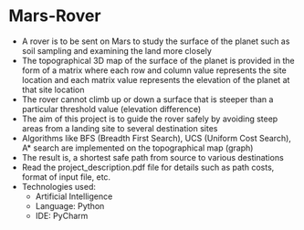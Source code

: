 # Mars-Rover
- A rover is to be sent on Mars to study the surface of the planet such as soil sampling and examining the land more closely
- The topographical 3D map of the surface of the planet is provided in the form of a matrix where each row and column value represents the site location and each matrix value represents the elevation of the planet at that site location
- The rover cannot climb up or down a surface that is steeper than a particular threshold value (elevation difference)
- The aim of this project is to guide the rover safely by avoiding steep areas from a landing site to several destination sites
- Algorithms like BFS (Breadth First Search), UCS (Uniform Cost Search), A* search are implemented on the topographical map (graph)
- The result is, a shortest safe path from source to various destinations
- Read the project_description.pdf file for details such as path costs, format of input file, etc.
- Technologies used:
  - Artificial Intelligence
  - Language: Python
  - IDE: PyCharm
